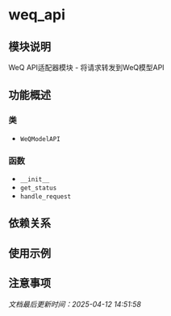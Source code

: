 # weq_api

## 模块说明
WeQ API适配器模块 - 将请求转发到WeQ模型API

## 功能概述

### 类

- `WeQModelAPI`

### 函数

- `__init__`
- `get_status`
- `handle_request`

## 依赖关系

## 使用示例

## 注意事项

*文档最后更新时间：2025-04-12 14:51:58*
